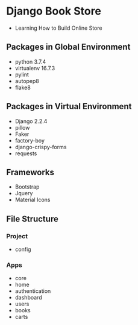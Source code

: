 # Django Book Store

- Learning How to Build Online Store

## Packages in Global Environment

- python 3.7.4
- virtualenv 16.7.3
- pylint
- autopep8
- flake8

## Packages in Virtual Environment

- Django 2.2.4
- pillow
- Faker
- factory-boy
- django-crispy-forms
- requests

## Frameworks

- Bootstrap
- Jquery
- Material Icons

## File Structure

### Project

- config

### Apps

- core
- home
- authentication
- dashboard
- users
- books
- carts
